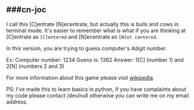 ###cn-joc
---

I call this [C]entrate [N]ecentrate, but actually this is bulls and cows in terminal mode. It's 
easier to remember what is what if you are thinking at [C]entrate as ```[C]entered``` and [N]ecentrate as ```[N]ot centered```.

In this version, you are trying to guess computer's 4digit number.

Ex:
Computer number: 1234
Guess is: 1362
Answer: 1[C] (number 1) and 2[N] (numbers 2 and 3)

For more information about this game please visit [wikipedia](http://en.wikipedia.org/wiki/Bulls_and_cows).

PS: I've made this to learn basics in python, if you have complaints about my code please contact /dev/null otherwise you can
write me on my email address.
